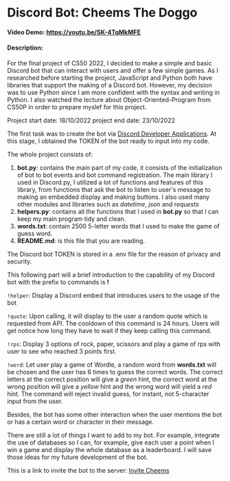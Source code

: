 # Discord Bot: Cheems The Doggo

#### Video Demo: <https://youtu.be/SK-4TqMkMFE>

#### Description:

For the final project of CS50 2022, I decided to make a simple and basic Discord bot that can interact with users and offer a few simple games. As I researched before starting the project, JavaScript and Python both have libraries that support the making of a Discord bot. However, my decision was to use Python since I am more confident with the syntax and writing in Python. I also watched the lecture about Object-Oriented-Program from CS50P in order to prepare myslef for this project.

Project start date: 18/10/2022
project end date: 23/10/2022

The first task was to create the bot via [Discord Developer Applications](https://discord.com/developers/applications). At this stage, I obtained the TOKEN of the bot ready to input into my code.

The whole project consists of:

1. **bot.py**: contains the main part of my code, it consists of the initialization of bot to bot events and bot command registration. The main library I used in Discord.py, I utilized a lot of functions and features of this library, from functions that ask the bot to listen to user's message to making an embedded display and making buttons. I also used many other modules and libraries such as _datetime_, _json_ and _requests_
2. **helpers.py**: contains all the functions that I used in **bot.py** so that I can keep my main program tidy and clean.
3. **words.txt**: contain 2500 5-letter words that I used to make the game of guess word.
4. **README.md**: is this file that you are reading.

The Discord bot TOKEN is stored in a .env file for the reason of privacy and security.

This following part will a brief introduction to the capability of my Discord bot with the prefix to commands is **!**

`!helper`: Display a Discord embed that introduces users to the usage of the bot

`!quote`: Upon calling, it will display to the user a random quote which is requested from API. The cooldown of this command is 24 hours. Users will get notice how long they have to wait if they keep calling this command.

`!rps`: Display 3 options of rock, paper, scissors and play a game of rps with user to see who reached 3 points first.

`!word`: Let user play a game of Wordle, a random word from **words.txt** will be chosen and the user has 6 times to guess the correct words. The correct letters at the correct position will give a _green_ hint, the correct word at the wrong position will give a _yellow_ hint and the wrong word will yield a _red_ hint. The command will reject invalid guess, for instant, not 5-character input from the user.

Besides, the bot has some other interaction when the user mentions the bot or has a certain word or character in their message.

There are still a lot of things I want to add to my bot. For example, integrate the use of databases so I can, for example, give each user a point when I win a game and display the whole database as a leaderboard. I will save those ideas for my future development of the bot.

This is a link to invite the bot to the server: [Invite Cheems](https://discord.com/api/oauth2/authorize?client_id=1031921467681673246&permissions=292058033152&scope=bot)
